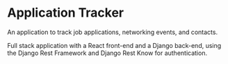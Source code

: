 # Application Tracker

An application to track job applications, networking events, and contacts. 

Full stack application with a React front-end and a Django back-end, using the Django Rest Framework and Django Rest Know for authentication.